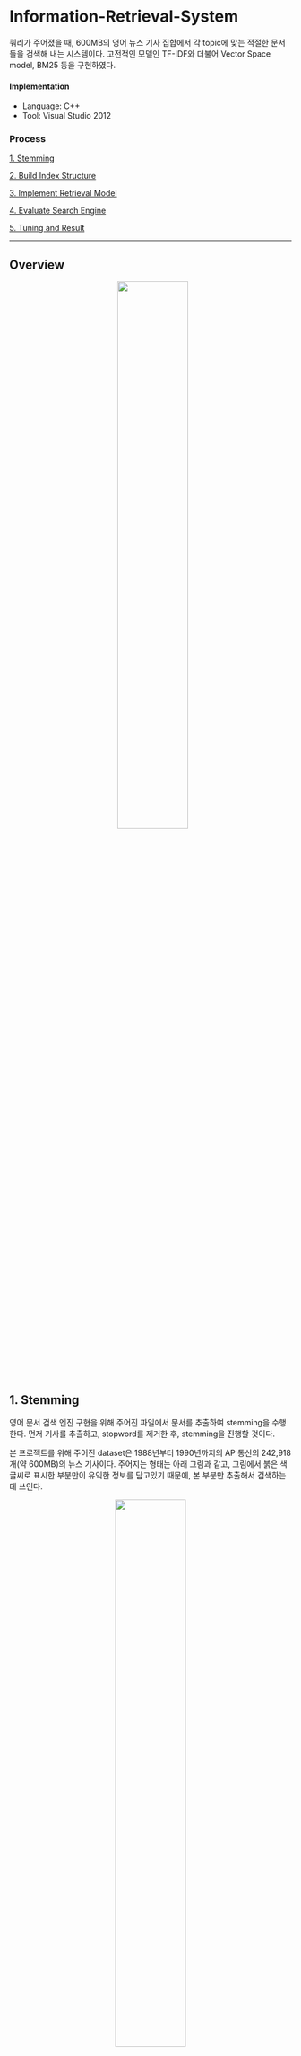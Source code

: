 Information-Retrieval-System
================
쿼리가 주어졌을 때, 600MB의 영어 뉴스 기사 집합에서 각 topic에 맞는 적절한 문서들을 검색해 내는 시스템이다.
고전적인 모델인 TF-IDF와 더불어 Vector Space model, BM25 등을 구현하였다. 

#### Implementation
- Language: C++
- Tool: Visual Studio 2012

### Process
  [1. Stemming](#1-stemming)
 
  [2. Build Index Structure](#2-build-index-structure)
 
  [3. Implement Retrieval Model](#3-implement-retrieval-model)
 
  [4. Evaluate Search Engine](#4-evaluate-search-engine)
 
  [5. Tuning and Result](#5-tuning-and-result)
  
****
## Overview
<p align="center">
   <img src="screenshots/overview.PNG" width="50%"></img>
</p>

## 1. Stemming
영어 문서 검색 엔진 구현을 위해 주어진 파일에서 문서를 추출하여 stemming을 수행한다. 
먼저 기사를 추출하고, stopword를 제거한 후, stemming을 진행할 것이다.

본 프로젝트를 위해 주어진 dataset은 1988년부터 1990년까지의 AP 통신의 242,918개(약 600MB)의 뉴스 기사이다.
주어지는 형태는 아래 그림과 같고, 그림에서 붉은 색 글씨로 표시한 부분만이 유익한 정보를 담고있기 때문에, 본 부분만 추출해서 검색하는데 쓰인다.
<p align="center">
   <img src="screenshots/news.png" width="50%"></img>
</p>

### - 기사 추출
주어진 뉴스 기사 자료에서 문서 번호(DOCNO), 기사 제목(HEAD), 기사 내용(Text)을 추출하고, 나머지 불필요한 부분은 제거한다.

### - 불용어 제거
문서에서 빈번히 출현하는 단어(ex. is, the, a, ...)들은 주제와는 관련이 없다. 이러한 단어들을 불용어(stopword)라고 하며, 
뒤에서 인덱스 정보를 추출하기 이전에 불용어를 제거한다.

### - Stemmer 구현
추출된 각 기사에 있는 단어들을 어간만 남기고 나머지는 제거하는 것을 Stemming이라고 한다. 
한 단어가 단수형, 복수형, 과거형, 분사형 등 여러 형태로 나타나기 때문에 stemming을 통해 어간만을 남겨, 한 단어를 한가지 형태로 표현해줘야만 관련 문서를 찾을 때 정확도를 높일 수 있다.
본 프로젝트에서는 Porter stemmer를 기본적으로 이용하였지만, Porter stemmer의 단점을 개선하여 더 좋은 성능의 stemmer를 구현하였다.

> Stemmer 개선 방법
>	```
> porter2 stemmer를 참고하여, porter stemmer에서 처리되지 않았던 부분을 보완하였다.
> ex) y를 ie/i로 바꾸는 룰, us로 끝나는 단어에 대한 룰, ies->i/ie로 바꾸는 룰 등 추가
>	```

내가 구현한 stemmer의 결과의 일부는 아래 표에서 확인할 수 있다. 첫번째 행은 기사 추출 후 불용어을 제거했을 때의 모습이고, porter's stemmer를 적용하고 나면, 
두번째 행에서 밑줄 친 단어들처럼 어간만 남겨준다. 마지막 행은 내가 개선하여 적용하였을 때의 결과를 보이고 있다. 이전 방식에서 처리해주지 못했던 부분을 추가적으로
수정한 것을 확인할 수 있다.
<p align="center">
  <img src="screenshots/stemmer.png" width="70%"></img>
</p>

## 2. Build Index Structure
이제 전처리를 끝낸 기사의 색인 정보를 추출하고 색인 구조를 구축한다.

사용자가 요청한 정보(query)가 들어 있는 문서를 찾기 위해서는 각 정보가 어떤 문서에 들어 있는지를 미리 조사, 정리하는 
과정이 필요하다.

정보 검색에서는 일반적으로 정보의 단위가 단어이므로, 결국 각각의 단어가 출현한 문서가 어떤 것들이 있는지 조사하여 구조화하는
작업이 필요하다. 작업한 내용과, 만든 파일들은 아래와 같다. 구조화한 결과물은 단어정보파일, 문서정보파일, 그리고 역색인 파일이다.

#### - 색인어 및 문서의 ID 설정
역색인 파일에서 색인어 문자열ㅇ르 그대로 이용할 경우, 각 색인어마다 요구하는 메모리의 양이 다르기 대문에 파일 접근에 어려움이
있고, 글자 하나씩 모두 비교해야 하기 때문에 비효율적이다. 따라서, 나는 색인어와 문서 명에 대해 고정된 길이의 ID를 부여하였다.

#### - TF (Term Frequency)
어떤 문서에서 어떤 단어가 출현한 빈도를 기록한다.

ex) \<문서 번호\>\<단어\>\<출현빈도\>

#### - DF (Document Frequency)
특정 단어가 출현한 문서의 수를 기록한다.

ex) \<단어\>\<단어가 출현한 문서 수\>

#### - CF (Collection Frequency)
특정 단어가 전체 문서 집합에서 출현한 빈도를 기록한다.

ex) \<단어\>\<출현 빈도\>

#### - 단어정보파일
이는 파일로 저장하는데, 앞에서 소개한 DF와 CF를 이용하여 구축한다. 이 파일은 [Word.txt](/2-TFIDF/Word.txt)에 해당한다.

형식: \<색인어 ID, 색인어, DF, CF, 역색인에서의 해당 색인어 시작 위치\>

#### - 문서정보파일
문서의 길이는 검색 모델에서 각 문서들을 표현하는 모델을 구하기 위해 필요하다. 이 파일은 [Doc.txt](2-TFIDF/Doc.txt)에 해당한다.

형식: \<문서 ID, 문서 명, 문서 길이\>

#### - 역색인 파일
정보 검색 시스템에서 문서의 수가 계속해서 늘어남에 따라 역색인 데이터 역시 계속 증가하기 때문에 메모리에 저장할 수 없다.
따라서 역색인 데이터를 파일로 저장해두고, 검색할 때 파일을 참조해서 검색을 수행해야 한다.
시작 위치와 해당 색인어가 등장한 문서의 개수(DF), 그리고 역색인 정보에서 레코드 하나당 차지하는 byte개수를 알면, 전체 역색인
정보 파일에서 우리가 필요로 하는 색인어 정보 레코드 위치는 다음과 같이 알아낼 수 있다.

> 색인어 정보 레코드 위치
>   > ```
>   > 해당 역색인 정보가 저장되어 있는 파일 내부 위치 = 역색인 정보 시작 위치 + (색인어 시작 위치 * 레코드 byte 수)
>   > 해당 역색인 정보가 저장되어 있는 파일 내부의 양 = 해당 색인어의 DF * 레코드 byte 수
>   > ```
이를 토대로, TF, CF, DF, 문서 길이를 이용하여, 검색 엔진에서 사용할 수 있는 색인 파일을 만든다. 형식은 아래 그림과 같다.
<p align="center">
  <img src="screenshots/index.png" width="30%"></img>
</p>

형식에서 term weight란 각 문서에 나타난 단어들의 가중치를 의미하는데 이는 아래 TF-IDF계산식에 의해 구한다. 식의 구체적인 의미는 [여기](https://en.wikipedia.org/wiki/Tf%E2%80%93idf)에서 소개된다.
<p align="center">
  <img src="screenshots/tfidf.png" width="30%"></img>
</p>

## 3. Implement Retrieval Model
위에서 구현한 단어정보파일, 문서정보파일, 그리고 역색인 파일을 이용해서 실제 검색 기능을 구현하였다. 쿼리가 발생했을 때, 그 요구에 적합한 정보를 찾는
작업이 필요하다.
여기서는 25개의 topic 자료를 주어졌다. 우리는 각 topic에 맞는 기사들을 찾아내면 된다.
<p align="center">
  <img src="screenshots/topic.png" width="30%"></img>
</p>
topic자료는 위와 같은 형태로 주어지기 때문에, 앞에서처럼 전처리 과정이 필요하다.

입력된 topic의 유용한 부분(title, desc, narr 등)만을 추출하여 불용어를 제거하고, stemming을 진행하여 검색할 수 있는 형태로 변환, 정렬한다.
<p align="center">
  Vector Space Model에서 사용되는 similarity 계산식은 아래와 같다.
  <img src="screenshots/cosine.png" width="30%"></img>
</p>

변환된 쿼리 벡터와 각 문서 벡터와의 유사도(Cosine similarity)를 사용한  Vector Space Model을 구현하여, 쿼리와 유사도가 높은 기사 top10개를 추출하였다.
<p align="center">
  <img src="screenshots/vsResult.png" width="50%"></img>
</p>
위 그림은 각 쿼리 번호와, 전처리를 거친 query의 형태, 그리고 구현한 모델로 해당 쿼리와 유사도가 가장 높은 문서 10개를 출력한 모습이다.

## 4. Evaluate Search Engine
이제 전반적인 모든 과정은 끝났다. 하지만, 성능을 측정하고 모델을 개선하여 더 나은 퍼포먼스를 이끌어내는 작업을 진행하였다.

여기에서는 사용자 적합성 피드백(Relevance Feedback)이 주어졌다고 가정하였다. 즉, 사람이 직접 해당 topic에 대해 적합한 문서라고 분류한 정보가 주어지면,우리가 구현한 모델에 이 정보를 더하여 오류를 줄여가는 방식이다.
구체적으로, 적합한 문서를 나타내는 평균 벡터와 적합하지 않은 문서를 나타내는 평균 벡터의 차이를 극대화하는 방식으로 본 프로젝트에서는 
[Rocchio algorithm](https://en.wikipedia.org/wiki/Rocchio_algorithm)을 사용하였다.
간단하게 얘기하자면 쿼리의 가중치를 변화시키는 것인데, 만약 해당 쿼리 문서의 단어가 적합하다고 판별된 문서에 나왔다면
가중치는 더해지고, 적합하지 않다고 판별된 문서에 나왔다면 가중치는 작아질 것이다. 
이는 초기 검색된 문서를 기준으로 다시 가중치를 주는 것이므로 검색 모델의 성능이 더 나아질 것이라 예상하였다.
실험 결과, 각 topic마다 관련 기사 200개씩을 검색해내고 topic 25개 모두에 대해 성능을 측정해보았을 때, 성능 변화는
아래 그래프에서 보이다시피 더 향상된 것을 볼 수 있었고, MAP값 또한 0.206에서 0.348로 증가하였다.
<p align="center">
  파란선: Relevance Feedback적용하였을때 ,빨간선: 단순 VSM모델만 사용하였을 때
  <img src="screenshots/recall-precision.png" width="50%"></img>
</p>

## 5. Tuning and Result
